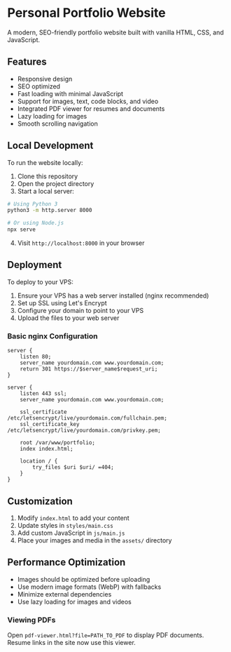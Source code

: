 # Personal Portfolio Website

A modern, SEO-friendly portfolio website built with vanilla HTML, CSS, and JavaScript.

## Features

- Responsive design
- SEO optimized
- Fast loading with minimal JavaScript
- Support for images, text, code blocks, and video
- Integrated PDF viewer for resumes and documents
- Lazy loading for images
- Smooth scrolling navigation

## Local Development

To run the website locally:

1. Clone this repository
2. Open the project directory
3. Start a local server:

```bash
# Using Python 3
python3 -m http.server 8000

# Or using Node.js
npx serve
```

4. Visit `http://localhost:8000` in your browser

## Deployment

To deploy to your VPS:

1. Ensure your VPS has a web server installed (nginx recommended)
2. Set up SSL using Let's Encrypt
3. Configure your domain to point to your VPS
4. Upload the files to your web server

### Basic nginx Configuration

```nginx
server {
    listen 80;
    server_name yourdomain.com www.yourdomain.com;
    return 301 https://$server_name$request_uri;
}

server {
    listen 443 ssl;
    server_name yourdomain.com www.yourdomain.com;

    ssl_certificate /etc/letsencrypt/live/yourdomain.com/fullchain.pem;
    ssl_certificate_key /etc/letsencrypt/live/yourdomain.com/privkey.pem;

    root /var/www/portfolio;
    index index.html;

    location / {
        try_files $uri $uri/ =404;
    }
}
```

## Customization

1. Modify `index.html` to add your content
2. Update styles in `styles/main.css`
3. Add custom JavaScript in `js/main.js`
4. Place your images and media in the `assets/` directory

## Performance Optimization

- Images should be optimized before uploading
- Use modern image formats (WebP) with fallbacks
- Minimize external dependencies
- Use lazy loading for images and videos 
### Viewing PDFs

Open `pdf-viewer.html?file=PATH_TO_PDF` to display PDF documents. Resume links in the site now use this viewer.

